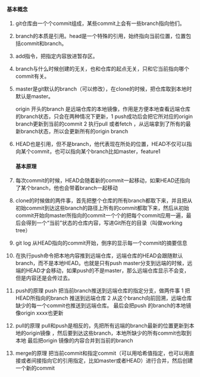    #### 	 基本概念

1. git仓库由一个个commit组成，某些commit上会有一些branch指向他们。

2. branch的本质是引用。head是一个特殊的引用，始终指向当前位置，位置包括commit和branch。

3. add指令，把指定内容放进暂存区。

4. branch与什么时候创建的无关，也和仓库的起点无关，只和它当前指向哪个commit有关。

5. master是git默认的branch（可以修改），在clone的时候，把仓库取到本地时默认是master。

   origin 开头的branch 是远端仓库的本地镜像，作用是方便本地查看远端仓库的branch状态，只会在两种情况下更新，1 push成功后会把它所对应的origin branch更新到当前的commit 2 执行pull 或者fetch ，从远端拿到了所有的最新branch状态，所以会更新所有的origin branch

6. HEAD也是引用，但不是branch，他代表现在所处的位置，HEAD不仅可以指向某个commit，也可以指向某个branch比如master，feature1


   #### 基本原理

7. 每次commit的时候，HEAD会随着新的commit一起移动，如果HEAD还指向了某个branch，他也会带着branch一起移动

8. clone的时候做的两件事，首先把整个仓库的所有branch都取下来，并且把从初始commit到达这些branch的路径上所有的commit都取下来，然后从初始commit开始向master所指向的commit一个个的把每个commit应用一遍，最后会得到一个“当前”状态的仓库内容，写进Git所在的目录（叫做working tree）

9. git log 从HEAD指向的commit开始，倒序的显示每一个commit的摘要信息

10. 在执行push命令把本地内容推到远端仓库，远端仓库的HEAD会跟随默认branch，而不是本地HEAD。也就是只有push master分支到远端的时候，远端的HEAD才会移动，如果push的不是master，那么远端仓库显示不会变，但是内容还是会传过去。

11. push的原理 push 把当前branch推送到远端仓库的指定分支，做两件事 1 把HEAD所指向的branch 推送到远端仓库 2 从这个branch向前回溯，远端仓库缺少的每一个commit也推送到远端仓库。 最后会把push 的branch的本地镜像origin xxxx也更新

12. pull的原理 pull和push是相反的，先把所有远端的branch最新的位置更新到本地的origin镜像 ，然后要到达这些branch，本地所缺少的所有commit也取到本地 最后把origin 镜像的内容合并到当前的branch

13. merge的原理  把当前commit和指定commit（可以用哈希值指定，也可以用直接或者间接指向它的引用指定，比如master或者HEAD）进行合并，然后创建一个新的commit
